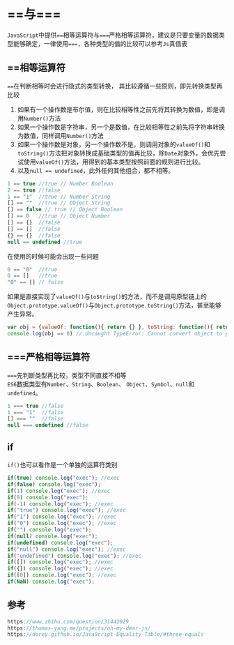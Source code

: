 # ==与===
`JavaScript`中提供`==`相等运算符与`===`严格相等运算符，建议是只要变量的数据类型能够确定，一律使用`===`，各种类型的值的比较可以参考`Js`真值表

## ==相等运算符
`==`在判断相等时会进行隐式的类型转换， 其比较遵循一些原则，即先转换类型再比较
1. 如果有一个操作数是布尔值，则在比较相等性之前先将其转换为数值，即是调用`Number()`方法
2. 如果一个操作数是字符串，另一个是数值，在比较相等性之前先将字符串转换为数值，同样调用`Number()`方法
3. 如果一个操作数是对象，另一个操作数不是，则调用对象的`valueOf()`和`toString()`方法把对象转换成基础类型的值再比较，除`Date`对象外，会优先尝试使用`valueOf()`方法，用得到的基本类型按照前面的规则进行比较。
4. 以及`null == undefined`，此外任何其他组合，都不相等。

```javascript
1 == true //true // Number Boolean
2 == true //false
1 == "1"  //true // Number String
[] == ""  //true // Object String
[] == false // true // Object Boolean
[] == 0   //true // Object Number
[] == {}  //false
[] == []  //false
{} == {}  //false
null == undefined //true
```
在使用的时候可能会出现一些问题

```javascript
0 == "0"  //true
0 == []   //true
"0" == [] // false
```
如果是直接实现了`valueOf()`与`toString()`的方法，而不是调用原型链上的`Object.prototype.valueOf()`与`Object.prototype.toString()`方法，甚至能够产生异常。
```javascript
var obj = {valueOf: function(){ return {} }, toString: function(){ return {}}}
console.log(obj == 0) // Uncaught TypeError: Cannot convert object to primitive value
```

## ===严格相等运算符
`===`先判断类型再比较，类型不同直接不相等  
`ES6`数据类型有`Number`、`String`、`Boolean`、 `Object`、`Symbol`、`null`和`undefined`。
```javascript
1 === true //false
1 === "1"  //false
[] === ""  //false
null === undefined //false
```

## if
`if()`也可以看作是一个单独的运算符类别

```javascript
if(true) console.log("exec"); //exec
if(false) console.log("exec");
if(1) console.log("exec"); //exec
if(0) console.log("exec"); 
if(-1) console.log("exec"); //exec
if("true") console.log("exec"); //exec
if("1") console.log("exec"); //exec
if("0") console.log("exec"); //exec
if("") console.log("exec");
if(null) console.log("exec");
if(undefined) console.log("exec");
if("null") console.log("exec"); //exec
if("undefined") console.log("exec"); //exec
if([]) console.log("exec"); //exec
if({}) console.log("exec"); //exec
if([0]) console.log("exec"); //exec
if(NaN) console.log("exec");
```

## 参考

```javascript
https://www.zhihu.com/question/31442029
https://thomas-yang.me/projects/oh-my-dear-js/
https://dorey.github.io/JavaScript-Equality-Table/#three-equals
```